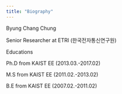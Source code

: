 ```yaml
---
title: "Biography"
---
```


Byung Chang Chung

Senior Researcher at ETRI (한국전자통신연구원)



Educations

Ph.D from KAIST EE (2013.03.-2017.02)

M.S from KAIST EE (2011.02.-2013.02)

B.E from KAIST EE (2007.02.-2011.02)
